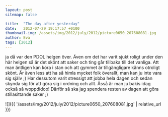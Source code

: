 ```yaml
---
layout: post
sitemap: false

title:  "The day after yesterday"
date:   2012-07-29 19:17:57 +0100
thumbnail-img: /assets/img/2012/july/2012/picture0650_207608081.jpg
author: Eva
tags: [2012]
---
```


ja då var den PDOL helgen över. Även om det har varit sjukt roligt under den här helgen så är det skönt att saker och ting går tillbaka till det vanliga. Att man äntligen kan köra i stan och att gymmet är tillgängligare känns otroligt skönt. Är även less att ha så himla mycket folk överallt, man kan ju inte vara sig själv ;) Har dessutom varit stressigt att jobba hela dagen och sedan skynda sig för att göra sig i ordning och allt. Åsså är man ju bakis idag också så woppdidoo! Därför så ska jag spendera resten av dagen att göra stillasittande saker ;)

![]({{ '/assets/img/2012/july/2012/picture0650_207608081.jpg'  | relative_url }})

